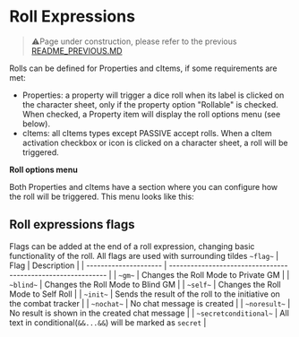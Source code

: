 # Roll Expressions

> :warning:Page under construction, please refer to the previous [README_PREVIOUS.MD](../../README_PREVIOUS.MD)

Rolls can be defined for Properties and cItems, if some requirements are met:
- Properties: a property will trigger a dice roll when its label is clicked on the character sheet, only if the property option "Rollable" is checked. When checked, a Property item will display the roll options menu (see below).
- cItems: all cItems types except PASSIVE accept rolls. When a cItem activation checkbox or icon is clicked on a character sheet, a roll will be triggered.

**Roll options menu**

Both Properties and cItems have a section where you can configure how the roll will be triggered. This menu looks like this:


## Roll expressions flags
Flags can be added at the end of a roll expression, changing basic functionality of the roll.
All flags are used with surrounding tildes `~flag~`
| Flag                  | Description                                                  |
| --------------------- | ------------------------------------------------------------ |
| `~gm~`                | Changes the Roll Mode to Private GM                          |
| `~blind~`             | Changes the Roll Mode to Blind GM                            |
| `~self~`              | Changes the Roll Mode to Self Roll                           |
| `~init~`              | Sends the result of the roll to the initiative on the combat tracker |
| `~nochat~`            | No chat message is created                                   |
| `~noresult~`          | No result is shown in the created chat message               |
| `~secretconditional~` | All text in conditional(`&&...&&`) will be marked as `secret` |